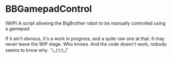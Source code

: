 # BBGamepadControl
(WIP) A script allowing the BigBrother robot to be manually controlled using a gamepad.

If it ain't obvious, it's a work in progress, and a quite raw one at that. It may never leave the WIP stage. Who knows. And the code doesn't work, nobody seems to know why.
¯\\\_(ツ)\_/¯

